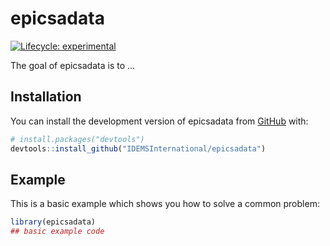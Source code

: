 
<!-- README.md is generated from README.Rmd. Please edit that file -->

# epicsadata

<!-- badges: start -->

[![Lifecycle:
experimental](https://img.shields.io/badge/lifecycle-experimental-orange.svg)](https://lifecycle.r-lib.org/articles/stages.html#experimental)
<!-- badges: end -->

The goal of epicsadata is to …

## Installation

You can install the development version of epicsadata from
[GitHub](https://github.com/) with:

``` r
# install.packages("devtools")
devtools::install_github("IDEMSInternational/epicsadata")
```

## Example

This is a basic example which shows you how to solve a common problem:

``` r
library(epicsadata)
## basic example code
```
